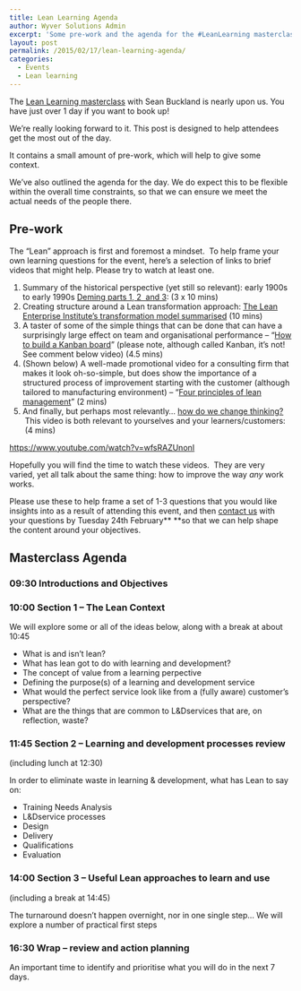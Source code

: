 ```yaml
---
title: Lean Learning Agenda
author: Wyver Solutions Admin
excerpt: 'Some pre-work and the agenda for the #LeanLearning masterclass on Feb 26th. This is important reading for all attendees.<br /><a href="http://leanlearningmasterclass.eventbrite.com">Join us</a>'
layout: post
permalink: /2015/02/17/lean-learning-agenda/
categories:
  - Events
  - Lean learning
---
```

The <a href="https://leanlearningmasterclass.eventbrite.com" target="_blank">Lean Learning masterclass</a> with Sean Buckland is nearly upon us. You have just over 1 day if you want to book up!

We&#8217;re really looking forward to it. This post is designed to help attendees get the most out of the day.

It contains a small amount of pre-work, which will help to give some context.

We&#8217;ve also outlined the agenda for the day. We do expect this to be flexible within the overall time constraints, so that we can ensure we meet the actual needs of the people there.

## Pre-work

The “Lean” approach is first and foremost a mindset.  To help frame your own learning questions for the event, here’s a selection of links to brief videos that might help. Please try to watch at least one.

  1. Summary of the historical perspective (yet still so relevant): early 1900s to early 1990s <a href="https://www.youtube.com/watch?v=GHvnIm9UEoQ&amp;index=1&amp;list=PL98D93E7C8E4047DC" target="_blank">Deming parts 1, 2  and 3</a>: (3 x 10 mins)
  2. Creating structure around a Lean transformation approach: <a href="https://www.youtube.com/watch?v=kEcdliWZH30" target="_blank">The Lean Enterprise Institute’s transformation model summarised</a> (10 mins)
  3. A taster of some of the simple things that can be done that can have a surprisingly large effect on team and organisational performance &#8211; &#8220;<a href="https://www.youtube.com/watch?v=N3BoLRVXoI0" target="_blank">How to build a Kanban board</a>&#8221; (please note, although called Kanban, it’s not! See comment below video) (4.5 mins)
  4. (Shown below) A well-made promotional video for a consulting firm that makes it look oh-so-simple, but does show the importance of a structured process of improvement starting with the customer (although tailored to manufacturing environment) &#8211; &#8220;<a href="https://www.youtube.com/watch?v=wfsRAZUnonI" target="_blank">Four principles of lean management</a>&#8221; (2 mins)
  5. And finally, but perhaps most relevantly… <a href="https://www.youtube.com/watch?v=bcdahNIu820" target="_blank">how do we change thinking?</a>  This video is both relevant to yourselves and your learners/customers:  (4 mins)

https://www.youtube.com/watch?v=wfsRAZUnonI

Hopefully you will find the time to watch these videos.  They are very varied, yet all talk about the same thing: how to improve the way *any* work works.

Please use these to help frame a set of 1-3 questions that you would like insights into as a result of attending this event, and then [contact us][1] with your questions by Tuesday 24th February** **so that we can help shape the content around your objectives.

## Masterclass Agenda

### 09:30 Introductions and Objectives

### 10:00 Section 1 – The Lean Context

We will explore some or all of the ideas below, along with a break at about 10:45

  * What is and isn&#8217;t lean?
  * What has lean got to do with learning and development?
  * The concept of value from a learning perpective
  * Defining the purpose(s) of a learning and development service
  * What would the perfect service look like from a (fully aware) customer&#8217;s perspective?
  * What are the things that are common to L&amp;Dservices that are, on reflection, waste?

### 11:45 Section 2 – Learning and development processes review

(including lunch at 12:30)

In order to eliminate waste in learning &amp; development, what has Lean to say on:

  * Training Needs Analysis
  * L&amp;Dservice processes
  * Design
  * Delivery
  * Qualifications
  * Evaluation

### 14:00 Section 3 – Useful Lean approaches to learn and use

(including a break at 14:45)

The turnaround doesn&#8217;t happen overnight, nor in one single step&#8230; We will explore a number of practical first steps

### 16:30 Wrap – review and action planning

An important time to identify and prioritise what you will do in the next 7 days.

 [1]: http://www.wyversolutions.co.uk/cms/contact-us/ "Contact us"